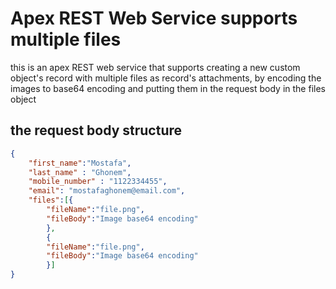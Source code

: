 # Apex REST Web Service supports multiple files
this is an apex REST web service that supports creating a new custom object's record with multiple files as record's attachments, 
by encoding the images to base64 encoding and putting them in the request body in the files object

## the request body structure
```json
{
    "first_name":"Mostafa",
    "last_name" : "Ghonem",
    "mobile_number" : "1122334455",
    "email": "mostafaghonem@email.com",
    "files":[{
        "fileName":"file.png",
        "fileBody":"Image base64 encoding"
        },
        {
        "fileName":"file.png",
        "fileBody":"Image base64 encoding"
        }]
}

```
